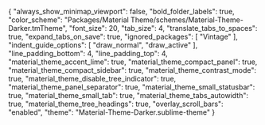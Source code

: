 {
	"always_show_minimap_viewport": false,
	"bold_folder_labels": true,
	"color_scheme": "Packages/Material Theme/schemes/Material-Theme-Darker.tmTheme",
	"font_size": 20,
	"tab_size": 4,
  "translate_tabs_to_spaces": true,
  "expand_tabs_on_save": true,
	"ignored_packages":
	[
		"Vintage"
	],
	"indent_guide_options":
	[
		"draw_normal",
		"draw_active"
	],
	"line_padding_bottom": 4,
	"line_padding_top": 4,
	"material_theme_accent_lime": true,
	"material_theme_compact_panel": true,
	"material_theme_compact_sidebar": true,
	"material_theme_contrast_mode": true,
	"material_theme_disable_tree_indicator": true,
	"material_theme_panel_separator": true,
	"material_theme_small_statusbar": true,
	"material_theme_small_tab": true,
	"material_theme_tabs_autowidth": true,
	"material_theme_tree_headings": true,
	"overlay_scroll_bars": "enabled",
	"theme": "Material-Theme-Darker.sublime-theme"
}

